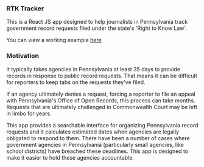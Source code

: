 ### RTK Tracker

This is a React JS app designed to help journalists in Pennsylvania track government record requests filed under the state's 'Right to Know Law'.

You can view a working example [here](https://rtk-tracker.herokuapp.com/)

### Motivation

It typically takes agencies in Pennsylvania at least 35 days to provide records in response to public record requests. That means it can be difficult for reporters to keep tabs on the requests they've filed. 

If an agency ultimately denies a request, forcing a reporter to file an appeal with Pennsylvania's Office of Open Records, this process can take months. Requests that are ultimately challenged in Commonwealth Court may be left in limbo for years.

This app provides a searchable interface for organizing Pennsylvania record requests and it calculates estimated dates when agencies are legally obligated to respond to them. There have been a number of cases where government agencies in Pennsylvania (particularly small agencies, like school districts) have breached these deadlines. This app is designed to make it easier to hold these agencies accountable.
